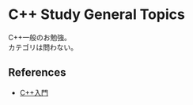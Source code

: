 # C++ Study General Topics

C++一般のお勉強。  
カテゴリは問わない。

## References

- [C++入門](http://www.asahi-net.or.jp/~yf8k-kbys/newcpp0.html)
